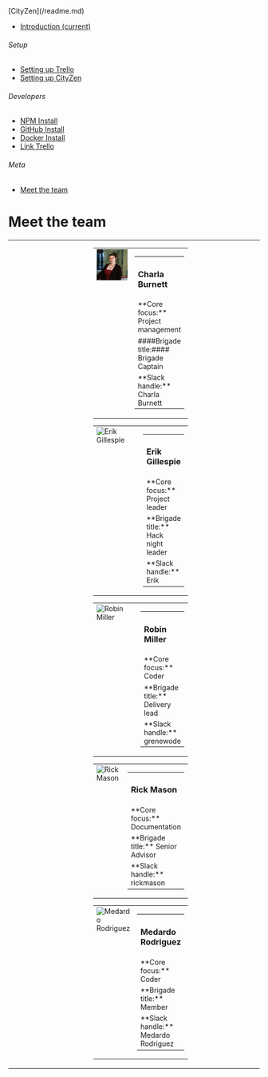 <nav class="navbar navbar-dark fixed-top bg-dark flex-md-nowrap p-0 shadow">[CityZen](/readme.md)</nav>

<div class="container-fluid">

<div class="row">

<nav class="col-md-2 d-none d-md-block bg-light sidebar">

<div class="sidebar-sticky">

*   [<span data-feather="home"></span>Introduction <span class="sr-only">(current)</span>](/readme.md)

###### <span>Setup</span>[<span data-feather="plus-circle"></span>](#)

*   [<span data-feather="setup-trello"></span>Setting up Trello](/setting-up-trello.md)
*   [<span data-feather="setup-cityzen"></span>Setting up CityZen](/setting-up-cityzen.md)

###### <span>Developers</span>[<span data-feather="plus-circle"></span>](#)

*   [<span data-feather="npm install"></span>NPM Install](/npm-install.md)
*   [<span data-feather="GitHub install"></span>GitHub Install](/gitHub-install.md)
*   [<span data-feather="Docker install"></span>Docker Install](/docker-install.md)
*   [<span data-feather="Link Trello"></span>Link Trello](/link-trello.md)

###### <span>Meta</span>[<span data-feather="plus-circle"></span>](#)

*   [<span data-feather="meet-the-team"></span>Meet the team](/meet-the-team.md)

</div>

</nav>

<main role="main" class="col-md-9 ml-sm-auto col-lg-10 px-4">

<div class="d-flex justify-content-between flex-wrap flex-md-nowrap align-items-center pt-3 pb-2 mb-3 border-bottom">

# Meet the team

</div>

<div class="col-md-9 text-justify align-top">  

<table cellpadding="10" width="100%">

<tbody>

<tr>

<td width="37%"></td>

<td>

<table class="wrapTable">

<tbody>

<tr rowspan="3">

<td width="120" valign="top">

<img alt="Charla Burnett" src="./Media/Charla.jpg">

</td>

<td colspan="3">

<table>

<tbody>

<tr>

<td>

### Charla Burnett

</td>

</tr>

<tr>

<td>**Core focus:**  Project management</td>

</tr>

<tr>

<td>####Brigade title:####  Brigade Captain</td>

</tr>

<tr>

<td>**Slack handle:**  Charla Burnett</td>

</tr>

</tbody>

</table>

</td>

</tr>

</tbody>

</table>

<table class="wrapTable">

<tbody>

<tr rowspan="3">

<td width="120" valign="top">

<img alt="Erik Gillespie" src="https://avatars0.githubusercontent.com/u/5572255?s=460&v=4">

</td>

<td colspan="3">

<table>

<tbody>

<tr>

<td>

### Erik Gillespie

</td>

</tr>

<tr>

<td>**Core focus:** Project leader</td>

</tr>

<tr>

<td>**Brigade title:** Hack night leader</td>

</tr>

<tr>

<td>**Slack handle:** Erik</td>

</tr>

</tbody>

</table>

</td>

</tr>

</tbody>

</table>

<table class="wrapTable">

<tbody>

<tr rowspan="3">

<td width="120" valign="top">

<img alt="Robin Miller" src="https://avatars2.githubusercontent.com/u/3177877?s=460&v=4">

</td>

<td colspan="3">

<table>

<tbody>

<tr>

<td>

### Robin Miller

</td>

</tr>

<tr>

<td>**Core focus:** Coder</td>

</tr>

<tr>

<td>**Brigade title:** Delivery lead</td>

</tr>

<tr>

<td>**Slack handle:** grenewode</td>

</tr>

</tbody>

</table>

</td>

</tr>

</tbody>

</table>

<table class="wrapTable">

<tbody>

<tr rowspan="3">

<td width="120" valign="top">

<img alt="Rick Mason" src="https://avatars0.githubusercontent.com/u/3579139?s=400&u=32a77ff14487e1a96ec43e41af3aa82b58feab4e&v=4">

</td>

<td colspan="3">

<table>

<tbody>

<tr>

<td>

### Rick Mason

</td>

</tr>

<tr>

<td>**Core focus:** Documentation</td>

</tr>

<tr>

<td>**Brigade title:** Senior Advisor</td>

</tr>

<tr>

<td>**Slack handle:** rickmason</td>

</tr>

</tbody>

</table>

</td>

</tr>

</tbody>

</table>

<table class="wrapTable">

<tbody>

<tr rowspan="3">

<td width="120" valign="top">

<img alt="Medardo Rodriguez" src="https://avatars1.githubusercontent.com/u/12023460?s=460&v=4">

</td>

<td colspan="3">

<table>

<tbody>

<tr>

<td>

### Medardo Rodriguez

</td>

</tr>

<tr>

<td>**Core focus:** Coder</td>

</tr>

<tr>

<td>**Brigade title:** Member</td>

</tr>

<tr>

<td>**Slack handle:** Medardo Rodriguez</td>

</tr>

</tbody>

</table>

</td>

</tr>

</tbody>

</table>

</td>

<td width="31%"></td>

</tr>

</tbody>

</table>

</div>

</main>

</div>

</div>